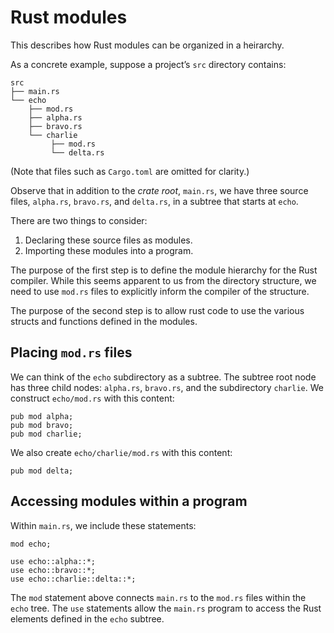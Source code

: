 # Rust modules

This describes how Rust modules can be organized in a heirarchy.


As a concrete example, suppose a project’s `src` directory contains:
```
src
├── main.rs
└── echo
    ├── mod.rs
    ├── alpha.rs
    ├── bravo.rs
    └── charlie
         ├── mod.rs
         └── delta.rs
```
(Note that files such as `Cargo.toml` are omitted for clarity.)

Observe that in addition to the *crate root*, `main.rs`, we have three source files, `alpha.rs`, `bravo.rs`, and `delta.rs`, in a subtree that starts at `echo`.

There are two things to consider:

1. Declaring these source files as modules.
2. Importing these modules into a program.

The purpose of the first step is to define the module hierarchy for the Rust compiler.  While this seems apparent to us from the directory structure, we need to use `mod.rs` files to explicitly inform the compiler of the structure.

The purpose of the second step is to allow rust code to use the various structs and functions defined in the modules.

## Placing `mod.rs` files

We can think of the `echo` subdirectory as a subtree.  The subtree root node has three child nodes: `alpha.rs`, `bravo.rs`, and the subdirectory `charlie`.  We construct `echo/mod.rs` with this content:

```
pub mod alpha;
pub mod bravo;
pub mod charlie;
```

We also create `echo/charlie/mod.rs` with this content:
```
pub mod delta;
```

## Accessing modules within a program

Within `main.rs`, we include these statements:

```
mod echo;

use echo::alpha::*;
use echo::bravo::*;
use echo::charlie::delta::*;
```

The `mod` statement above connects `main.rs` to the `mod.rs` files within the `echo` tree.  The `use` statements allow the `main.rs` program to access the Rust elements defined in the `echo` subtree.
